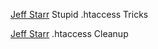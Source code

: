 
[Jeff Starr](https://perishablepress.com/stupid-htaccess-tricks/)
Stupid .htaccess Tricks

[Jeff Starr](https://perishablepress.com/htaccess-cleanup/)
.htaccess Cleanup
